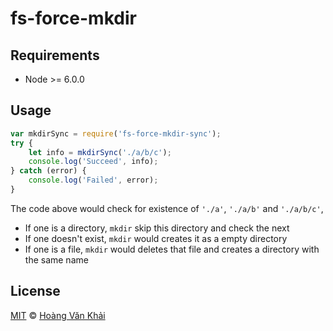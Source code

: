 
# fs-force-mkdir

## Requirements

 * Node >= 6.0.0

## Usage

```javascript
var mkdirSync = require('fs-force-mkdir-sync');
try {
    let info = mkdirSync('./a/b/c');
    console.log('Succeed', info);
} catch (error) {
    console.log('Failed', error);
}
```

The code above would check for existence of `'./a'`, `'./a/b'` and `'./a/b/c'`,
 * If one is a directory, `mkdir` skip this directory and check the next
 * If one doesn't exist, `mkdir` would creates it as a empty directory
 * If one is a file, `mkdir` would deletes that file and creates a directory with the same name

## License

[MIT](https://github.com/ksxnodemodules/my-licenses/blob/master/MIT.md) © [Hoàng Văn Khải](https://github.com/KSXGitHub)
